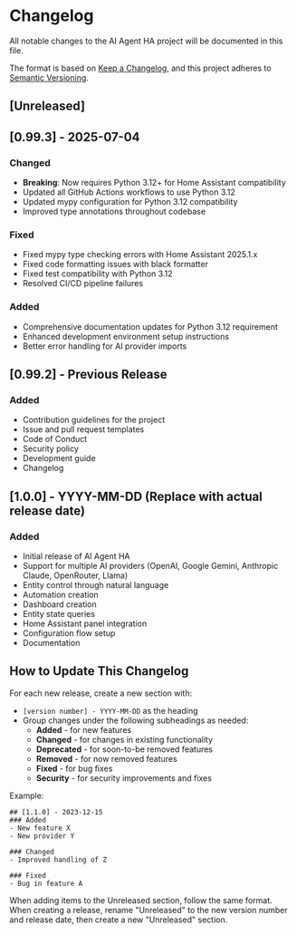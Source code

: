 # Changelog

All notable changes to the AI Agent HA project will be documented in this file.

The format is based on [Keep a Changelog](https://keepachangelog.com/en/1.0.0/),
and this project adheres to [Semantic Versioning](https://semver.org/spec/v2.0.0.html).

## [Unreleased]

## [0.99.3] - 2025-07-04
### Changed
- **Breaking**: Now requires Python 3.12+ for Home Assistant compatibility
- Updated all GitHub Actions workflows to use Python 3.12
- Updated mypy configuration for Python 3.12 compatibility
- Improved type annotations throughout codebase

### Fixed
- Fixed mypy type checking errors with Home Assistant 2025.1.x
- Fixed code formatting issues with black formatter
- Fixed test compatibility with Python 3.12
- Resolved CI/CD pipeline failures

### Added
- Comprehensive documentation updates for Python 3.12 requirement
- Enhanced development environment setup instructions
- Better error handling for AI provider imports

## [0.99.2] - Previous Release
### Added
- Contribution guidelines for the project
- Issue and pull request templates
- Code of Conduct
- Security policy
- Development guide
- Changelog

## [1.0.0] - YYYY-MM-DD (Replace with actual release date)
### Added
- Initial release of AI Agent HA
- Support for multiple AI providers (OpenAI, Google Gemini, Anthropic Claude, OpenRouter, Llama)
- Entity control through natural language
- Automation creation
- Dashboard creation
- Entity state queries
- Home Assistant panel integration
- Configuration flow setup
- Documentation

## How to Update This Changelog

For each new release, create a new section with:
- `[version number] - YYYY-MM-DD` as the heading
- Group changes under the following subheadings as needed:
  - **Added** - for new features
  - **Changed** - for changes in existing functionality
  - **Deprecated** - for soon-to-be removed features
  - **Removed** - for now removed features
  - **Fixed** - for bug fixes
  - **Security** - for security improvements and fixes
  
Example:
```
## [1.1.0] - 2023-12-15
### Added
- New feature X
- New provider Y

### Changed
- Improved handling of Z

### Fixed
- Bug in feature A
```

When adding items to the Unreleased section, follow the same format. When creating a release, rename "Unreleased" to the new version number and release date, then create a new "Unreleased" section. 